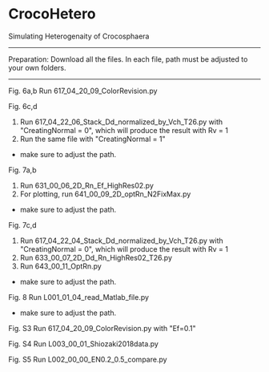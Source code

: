 # CrocoHetero
Simulating Heterogenaity of Crocosphaera
**************
Preparation:
Download all the files.
In each file, path must be adjusted to your own folders.
**************
Fig. 6a,b
Run 617_04_20_09_ColorRevision.py

Fig. 6c,d
1. Run 617_04_22_06_Stack_Dd_normalized_by_Vch_T26.py with "CreatingNormal = 0", which will produce the result with Rv = 1
2. Run the same file with "CreatingNormal = 1"
* make sure to adjust the path.

Fig. 7a,b
1. Run 631_00_06_2D_Rn_Ef_HighRes02.py
2. For plotting, run 641_00_09_2D_optRn_N2FixMax.py
* make sure to adjust the path.

Fig. 7c,d
1. Run 617_04_22_04_Stack_Dd_normalized_by_Vch_T26.py with "CreatingNormal = 0", which will produce the result with Rv = 1
2. Run 633_00_07_2D_Dd_Rn_HighRes02_T26.py
3. Run 643_00_11_OptRn.py
* make sure to adjust the path.

Fig. 8
Run L001_01_04_read_Matlab_file.py
* make sure to adjust the path.

Fig. S3
Run 617_04_20_09_ColorRevision.py with "Ef=0.1"

Fig. S4
Run L003_00_01_Shiozaki2018data.py

Fig. S5
Run L002_00_00_EN0.2_0.5_compare.py
